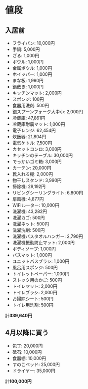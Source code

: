 # 値段

## 入居前

- フライパン: 10,000円
- 手鍋: 5,000円
- ざる: 1,000円
- ボウル: 1,000円
- 金属ボウル: 1,000円
- ホイッパー: 1,000円
- まな板: 1,990円
- 鍋敷き: 1,000円
- キッチンマット: 2,000円
- スポンジ: 100円
- 食器用洗剤: 500円
- 銀スプーンフォーク大中小: 2,000円
- 冷蔵庫: 47,861円
- 冷蔵庫耐震マット: 1,000円
- 電子レンジ: 62,454円
- 炊飯器: 21,804円
- 電気ケトル: 7,500円
- カセットコンロ: 3,000円
- キッチンのテーブル: 30,000円
- でっかいゴミ箱: 3,000円
- カーテン: 20,000円
- 靴入れる棚: 2,000円
- 物干しスタンド: 3,990円
- 掃除機: 29,192円
- リビングシーリングライト: 6,800円
- 扇風機: 4,877円
- WiFiルーター: 10,000円
- 洗濯機: 43,282円
- 洗濯カゴ: 500円
- 洗濯ネット: 500円
- 洗濯洗剤: 500円
- 洗濯機バスタオルハンガー: 2,790円
- 洗濯機振動防止マット: 2,000円
- ボディソープ: 1,000円
- バスマット: 1,000円
- ユニットバスブラシ: 1,000円
- 風呂用スポンジ: 500円
- トイレットペーパー: 1,000円
- ストック用のかご: 500円
- トイレマット: 2,000円
- トイレブラシ: 2,000円
- お掃除シート: 500円
- トイレ用洗剤: 500円

計**339,640円**

## 4月以降に買う

- 包丁: 20,000円
- 砥石: 10,000円
- 食器棚: 10,000円
- すのこベッド: 25,000円
- ドライヤー: 35,000円

計**100,000円**
